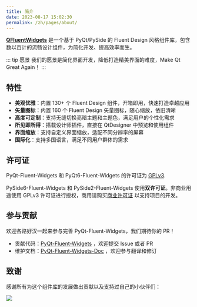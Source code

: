 ```yaml
---
title: 简介
date: 2023-08-17 15:02:30
permalink: /zh/pages/about/
---
```


[**QFluentWidgets**](https://github.com/zhiyiYo/PyQt-Fluent-Widgets) 是一个基于 PyQt/PySide 的 Fluent Design 风格组件库，包含数以百计的流畅设计组件，为简化开发、提高效率而生。

::: tip 愿景
我们的愿景是简化界面开发，降低打造精美界面的难度，Make Qt Great Again！
:::


## 特性
* **美观优雅**：内置 130+ 个 Fluent Design 组件，开箱即用，快速打造卓越应用
* **矢量图标**：内置 160 个 Fluent Design 矢量图标，随心缩放，依旧清晰
* **高度可定制**：支持无缝切换亮暗主题和主题色，满足用户的个性化需求
* **所见即所得**：搭载设计师插件，直接在 QtDesigner 中预览和使用组件
* **界面缩放**：支持自定义界面缩放，适配不同分辨率的屏幕
* **国际化**：支持多国语言，满足不同用户群体的需求

## 许可证

PyQt-Fluent-Widgets 和 PyQt6-Fluent-Widgets 的许可证为 [GPLv3](https://github.com/zhiyiYo/PyQt-Fluent-Widgets/blob/master/LICENSE).

PySide6-Fluent-Widgets 和 PySide2-Fluent-Widgets 使用**双许可证**。非商业用途使用 GPLv3 许可证进行授权，商用请购买[商业许可证](/zh/price) 以支持项目的开发。

## 参与贡献

欢迎各路好汉一起来参与完善 PyQt-Fluent-Widgets，我们期待你的 PR！

- 贡献代码：[PyQt-Fluent-Widgets](https://github.com/zhiyiYo/PyQt-Fluent-Widgets) ，欢迎提交 Issue 或者 PR
- 维护文档：[PyQt-Fluent-Widgets-Doc](https://github.com/qfluentwidgets/PyQt-Fluent-Widgets-Docs) ，欢迎参与翻译和修订


## 致谢
感谢所有为这个组件库的发展做出贡献以及支持过自己的小伙伴们：

<a href="https://github.com/zhiyiYo/PyQt-Fluent-Widgets/graphs/contributors"><img src="https://contrib.rocks/image?repo=zhiyiYo/PyQt-Fluent-Widgets"></a>
